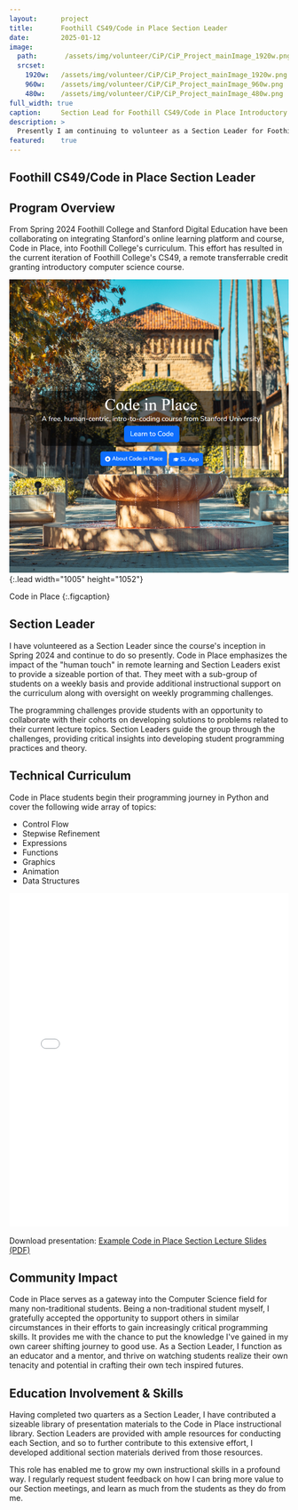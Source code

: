 ```yaml
---
layout:      project
title:       Foothill CS49/Code in Place Section Leader
date:        2025-01-12
image:
  path:       /assets/img/volunteer/CiP/CiP_Project_mainImage_1920w.png
  srcset:
    1920w:   /assets/img/volunteer/CiP/CiP_Project_mainImage_1920w.png
    960w:    /assets/img/volunteer/CiP/CiP_Project_mainImage_960w.png
    480w:    /assets/img/volunteer/CiP/CiP_Project_mainImage_480w.png
full_width: true
caption:     Section Lead for Foothill CS49/Code in Place Introductory CS Course
description: >
  Presently I am continuing to volunteer as a Section Leader for Foothill College's CS49 course, a collaborative effort between Foothill College and Stanford Digital Education using Stanford's Code in Place educational platform.
featured:    true
---
```


## Foothill CS49/Code in Place Section Leader

## Program Overview
From Spring 2024 Foothill College and Stanford Digital Education have been collaborating on integrating Stanford's online learning platform and course, Code in Place, into Foothill College's curriculum.  This effort has resulted in the current iteration of Foothill College's CS49, a remote transferrable credit granting introductory computer science course. 

![Code in Place Landing Page](/assets/img/volunteer/CiP/HomepageLanding_1005w1052h.png){:.lead width="1005" height="1052"}

Code in Place 
{:.figcaption}

## Section Leader
I have volunteered as a Section Leader since the course's inception in Spring 2024 and continue to do so presently.  Code in Place emphasizes the impact of the "human touch" in remote learning and Section Leaders exist to provide a sizeable portion of that.  They meet with a sub-group of students on a weekly basis and provide additional instructional support on the curriculum along with oversight on weekly programming challenges.  

The programming challenges provide students with an opportunity to collaborate with their cohorts on developing solutions to problems related to their current lecture topics.  Section Leaders guide the group through the challenges, providing critical insights into developing student programming practices and theory.  

## Technical Curriculum
Code in Place students begin their programming journey in Python and cover the following wide array of topics:

 - Control Flow
 - Stepwise Refinement
 - Expressions
 - Functions
 - Graphics
 - Animation
 - Data Structures

 <iframe src="/assets/img/volunteer/cip_inspire_presentation/CiP_PythonControl_slideDeck.pdf" width="100%" height="600px" style="border: none;"></iframe>

Download presentation: [Example Code in Place Section Lecture Slides (PDF)](/assets/img/volunteer/CiP/CiP_PythonControl_slideDeck.pdf)

 ## Community Impact
 Code in Place serves as a gateway into the Computer Science field for many non-traditional students.  Being a non-traditional student myself, I gratefully accepted the opportunity to support others in similar circumstances in their efforts to gain increasingly critical programming skills.  It provides me with the chance to put the knowledge I've gained in my own career shifting journey to good use.  As a Section Leader, I function as an educator and a mentor, and thrive on watching students realize their own tenacity and potential in crafting their own tech inspired futures. 
 
 ## Education Involvement & Skills
 Having completed two quarters as a Section Leader, I have contributed a sizeable library of presentation materials to the Code in Place instructional library.  Section Leaders are provided with ample resources for conducting each Section, and so to further contribute to this extensive effort, I developed additional section materials derived from those resources.  

 This role has enabled me to grow my own instructional skills in a profound way.  I regularly request student feedback on how I can bring more value to our Section meetings, and learn as much from the students as they do from me.  

